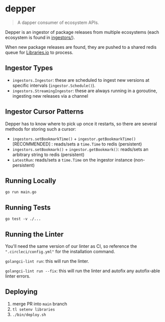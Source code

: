 # depper

> A dapper consumer of ecosystem APIs.

Depper is an ingestor of package releases from multiple ecosystems (each ecosystem is found in [ingestors/](ingestors/)).

When new package releases are found, they are pushed to a shared redis queue for [Libraries.io](https://libraries.io) to process.

## Ingestor Types

* `ingestors.Ingestor`: these are scheduled to ingest new versions at specific intervals (`ingestor.Schedule()`).
* `ingestors.StreamingIngestor`: these are always running in a goroutine, ingesting new releases via a channel

## Ingestor Cursor Patterns

Depper has to know where to pick up once it restarts, so there are several methods for storing such a cursor:

* `ingestors.setBookmarkTime()` + `ingestor.getBookmarkTime()` [RECOMMENDED] : reads/sets a `time.Time` to redis (persistent)
* `ingestors.setBookmark()` + `ingestor.getBookmark()`: reads/sets an arbitrary string to redis (persistent)
* `LatestRun`: reads/sets a `time.Time` on the ingestor instance (non-persistent)

## Running Locally

`go run main.go`

## Running Tests

`go test -v ./...`

## Running the Linter

You'll need the same version of our linter as CI, so reference the `".circleci/config.yml"` for the installation command.

`golangci-lint run`: this will run the linter.

`golangci-lint run --fix`: this will run the linter and autofix any autofix-able linter errors.

## Deploying

1. merge PR into `main` branch
2. `tl setenv libraries`
3. `./bin/deploy.sh`

